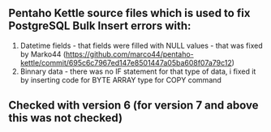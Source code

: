 ## Pentaho Kettle source files which is used to fix PostgreSQL Bulk Insert errors with:
1) Datetime fields - that fields were filled with NULL values - that was fixed by Marko44 (https://github.com/marco44/pentaho-kettle/commit/695c6c7967ed147e8501447a05ba608f07a79c12)
2) Binnary data - there was no IF statement for that type of data, i fixed it by inserting code for BYTE ARRAY type for COPY command 

## Checked with version 6 (for version 7 and above this was not checked)